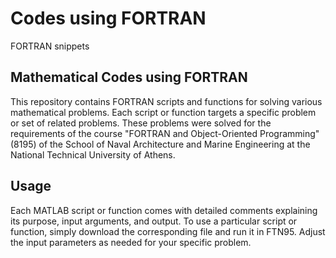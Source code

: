 # Codes using FORTRAN

FORTRAN snippets

## Mathematical Codes using FORTRAN

This repository contains FORTRAN scripts and functions for solving various mathematical problems. Each script or function targets a specific problem or set of related problems. These problems were solved for the requirements of the course "FORTRAN and Object-Oriented Programming" (8195) of the School of Naval Architecture and Marine Engineering at the National Technical University of Athens.

## Usage

Each MATLAB script or function comes with detailed comments explaining its purpose, input arguments, and output. To use a particular script or function, simply download the corresponding file and run it in FTN95. Adjust the input parameters as needed for your specific problem.

